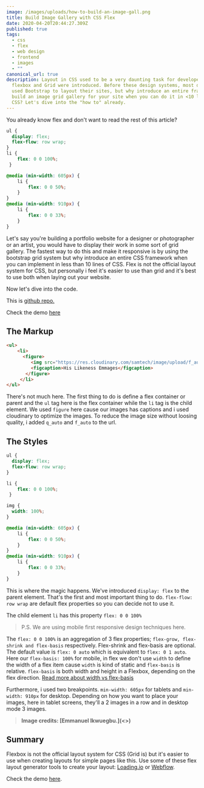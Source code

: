 ```yaml
---
image: /images/uploads/how-to-build-an-image-gall.png
title: Build Image Gallery with CSS Flex
date: 2020-04-20T20:44:27.309Z
published: true
tags:
  - css
  - flex
  - web design
  - frontend
  - images
  - ""
canonical_url: true
description: Layout in CSS used to be a very daunting task for developers until
  flexbox and Grid were introduced. Before these design systems, most developers
  used Bootstrap to layout their sites, but why introduce an entire framework to
  build an image grid gallery for your site when you can do it in <10 lines of
  CSS? Let's dive into the "how to" already.
---
```

You already know flex and don't want to read the rest of this article?

```css
ul {
  display: flex;
  flex-flow: row wrap;
}
li {
	flex: 0 0 100%;
 }

@media (min-width: 605px) {
	li {
		flex: 0 0 50%;
	}
}
@media (min-width: 910px) { 
	li {
		flex: 0 0 33%;
	}
}
```

Let's say you're building a portfolio website for a designer or photographer or an artist, you would have to display their work in some sort of grid gallery.  The fastest way to do this and make it responsive is by using the bootstrap grid system but why introduce an entire CSS framework when you can implement in less than 10 lines of CSS. Flex is not the official layout system for CSS, but personally i feel it's easier to use than grid and it's best to use both when laying out your website.

Now let's dive into the code.

This is [github repo.](https://github.com/Umoren/flex_gallery)

Check the demo [here](https://flexgallery.netlify.app/)

## **The Markup**

```html
<ul>
    <li>
      <figure>
         <img src="https://res.cloudinary.com/samtech/image/upload/f_auto/q_auto/v1578386144/Ps-sm_5.jpg" alt="His Likeness Emmages">
         <figcaption>His Likeness Emmages</figcaption>
       </figure>
     </li>
</ul>
```

There's not much here. The first thing to do is define a flex container or parent and the `ul` tag here is the flex container while the `li` tag is the child element. We used `figure` here cause our images has captions and i used cloudinary to optimize the images. To reduce the image size without loosing quality, i added `q_auto` and `f_auto` to the url.

## The Styles

```css
ul {
  display: flex;
  flex-flow: row wrap;
}

li {
	flex: 0 0 100%;
 }

img { 
  width: 100%; 
}

@media (min-width: 605px) {
	li {
		flex: 0 0 50%;
	}
}
@media (min-width: 910px) { 
	li {
		flex: 0 0 33%;
	}
}
```

This is where the magic happens. We've introduced `display: flex` to the parent element. That's the first and most important thing to do. `flex-flow: row wrap` are default flex properties so you can decide not to use it.

The child element `li` has this property `flex: 0 0 100%`

> P.S. We are using mobile first responsive design techniques here. 

The `flex: 0 0 100%` is an aggregation of 3 flex properties; `flex-grow, flex-shrink and flex-basis` respectively. Flex-shrink and flex-basis are optional. The default value is `flex: 0 auto` which is equivalent to `flex: 0 1 auto`. Here our `flex-basis: 100%` for mobile, in flex we don't use `width` to define the width of a flex item cause `width` is kind of static and `flex-basis` is relative. `flex-basis`  is both width and height in a Flexbox, depending on the flex direction. [Read more about width vs flex-basis](https://www.freecodecamp.org/news/flexboxs-flex-basis-explained-83d1a01413b7/)

Furthermore, i used two breakpoints. `min-width: 605px` for tablets and `min-width: 910px` for desktop. Depending on how you want to place your images, here in tablet screens, they'll a 2 images in a row and in desktop mode  3 images.

> **Image credits: [Emmanuel Ikwuegbu.](<<a href="https://instagram.com/samuelumoren365/"><i class="fab fa-instagram"></i></a>>)** 

## **Summary**

Flexbox is not the official layout system for CSS (Grid is) but it's easier to use when creating layouts for simple pages like this. Use some of these flex layout generator tools to create your layout: [Loading.io](https://loading.io/flexbox/) or [Webflow](https://flexbox.webflow.com/). 

Check the demo [here](https://flexgallery.netlify.app/).